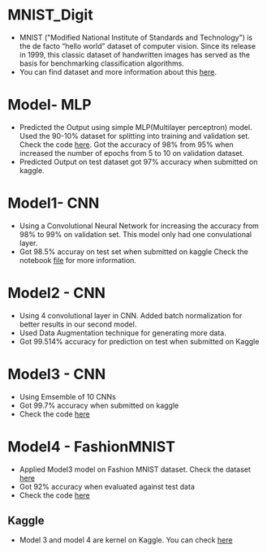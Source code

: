 # MNIST_Digit
- MNIST ("Modified National Institute of Standards and Technology") is the de facto “hello world” dataset of computer vision. Since its release in 1999, this classic dataset of handwritten images has served as the basis for benchmarking classification algorithms. 
- You can find dataset and more information about this [here](https://www.kaggle.com/c/digit-recognizer).

# Model- MLP
- Predicted the Output using simple MLP(Multilayer perceptron) model. Used the 90-10% dataset for splitting into training and validation set. Check the code [here](https://github.com/ankurshukla03/MNIST_Digit/blob/master/Digit_MLP.ipynb). Got the accuracy of 98% from 95% when increased the number of epochs from 5 to 10 on validation dataset.
- Predicted Output on test dataset got 97% accuracy when submitted on kaggle.

# Model1- CNN
- Using a Convolutional Neural Network for increasing the accuracy from 98% to 99% on validation set. This model only had one convulational layer.
- Got 98.5% accuray on test set when submitted on kaggle
Check the notebook [file](https://github.com/ankurshukla03/MNIST_Digit/blob/master/Digit_CNN.ipynb) for more information.

# Model2 - CNN
- Using 4 convolutional layer in CNN. Added batch normalization for better results in our second model.
- Used Data Augmentation technique for generating more data.
- Got 99.514% accuracy for prediction on test when submitted on Kaggle 

# Model3 - CNN 
- Using Emsemble of 10 CNNs
- Got 99.7% accuracy when submitted on kaggle
- Check the code [here](https://github.com/ankurshukla03/MNIST_Digit/blob/master/Ensemble_CNN.ipynb)

# Model4 - FashionMNIST
- Applied Model3 model on Fashion MNIST dataset. Check the dataset [here](https://github.com/ankurshukla03/MNIST_Digit/blob/master/Ensemble_FMNIST.ipynb)
- Got 92% accuracy when evaluated against test data
- Check the code [here](https://www.kaggle.com/ankurshukla03/cnn-for-fashion-mnist)

## Kaggle
- Model 3 and model 4 are kernel on Kaggle. You can check [here](https://www.kaggle.com/ankurshukla03)
